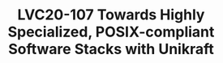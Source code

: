 ---
categories:
- lvc20
description: Increasingly, embedded devices are being equipped with ARM processors.
  Because of ease-of-use and widespread support for drivers and applications, Linux
  is often used as the OS of choice even though it consumes a significant amount of
  the device’s limited resources, and its large Trusted Compute Base (TCB) has resulted
  in a plethora of exploits. In this talk we will present Unikraft, a fully micro-library
  operating system and build tool which allows for building specialized OSes and software
  stacks targeting one application, while removing unneeded functionality. As a proof
  of concept, we port Unikraft to the Raspberry Pi 3 B+ and to a Xilinx Ultra96-V2.
  On these boards, Unikraft is able to boot in 88-158 milliseconds, consume only hundreds
  of KBs of memory when running real-world applications such as NGINX and ML frameworks
  such as PyTorch, while providing visible reductions in power consumption compared
  to Linux distributions. Unikraft is a Linux Foundation open source project and can
  be found at www.unikraft.org .
image: /assets/images/featured-images/lvc20/LVC20-107.png
session_id: LVC20-107
session_room: '[Track 1] IoT/Edge/Embedded'
session_slot:
  end_time: 2020-09-22 13:20
  start_time: 2020-09-22 12:55
session_speakers:
- speaker_bio: I’m a chief researcher in the systems group at NEC Laboratories Europe
    in Heidelberg, Germany. My main research and work interests lie in the areas of
    high-performance software systems, and in particular specialization, virtualization,
    and the application of machine learning techniques to tackle open problems in
    the systems area. Previously, I received an undergraduate degree with honours
    from the University of Virginia, a Masters in Data Communications, Networks and
    Distributed Systems from University College London (top of the class), and a Ph.D.
    also from UCL. I have published on several top-tier conferences and journals such
    as SOSP, SIGCOMM, NSDI, CoNEXT, and SIGCOMM CCR and regularly act as TPC member
    of conferences and journals such as IMC , INFOCOM, CoNEXT and SIGCOMM CCR.
  speaker_company: ''
  speaker_image: http://avatars.sched.co/2/f1/10468633/avatar.jpg.320x320px.jpg?203
  speaker_name: Felipe Huici
  speaker_position: Chief Researcher, NEC Laboratories Europe GmbH
  speaker_role: attendee, speaker
session_track: IoT and Embedded
tag: session
tags: IoT and Embedded
title: LVC20-107 Towards Highly Specialized, POSIX-compliant Software Stacks with
  Unikraft
---